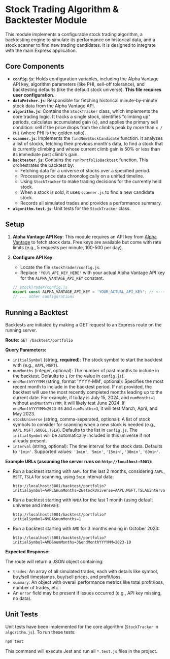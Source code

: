 # Stock Trading Algorithm & Backtester Module

This module implements a configurable stock trading algorithm, a backtesting engine to simulate its performance on historical data, and a stock scanner to find new trading candidates. It is designed to integrate with the main Express application.

## Core Components

-   **`config.js`**: Holds configuration variables, including the Alpha Vantage API key, algorithm parameters (like PHI, sell-off tolerance), and backtesting defaults (like the default stock universe). **This file requires user configuration.**
-   **`dataFetcher.js`**: Responsible for fetching historical minute-by-minute stock data from the Alpha Vantage API.
-   **`algorithm.js`**: Contains the `StockTracker` class, which implements the core trading logic. It tracks a single stock, identifies "climbing up" periods, calculates accumulated gain (`x`), and applies the primary sell condition: sell if the price drops from the climb's peak by more than `x / PHI` (where PHI is the golden ratio).
-   **`scanner.js`**: Implements the `findNewStockCandidate` function. It analyzes a list of stocks, fetching their previous month's data, to find a stock that is currently climbing and whose current climb gain is 50% or less than its immediate past climb's gain.
-   **`backtester.js`**: Contains the `runPortfolioBacktest` function. This orchestrates the backtest by:
    -   Fetching data for a universe of stocks over a specified period.
    -   Processing price data chronologically on a unified timeline.
    -   Using `StockTracker` to make trading decisions for the currently held stock.
    -   When a stock is sold, it uses `scanner.js` to find a new candidate stock.
    -   Records all simulated trades and provides a performance summary.
-   **`algorithm.test.js`**: Unit tests for the `StockTracker` class.

## Setup

1.  **Alpha Vantage API Key**: This module requires an API key from [Alpha Vantage](https://www.alphavantage.co/support/#api-key) to fetch stock data. Free keys are available but come with rate limits (e.g., 5 requests per minute, 100-500 per day).
2.  **Configure API Key**:
    *   Locate the file `stockTrader/config.js`.
    *   Replace `'YOUR_API_KEY_HERE'` with your actual Alpha Vantage API key for the `ALPHA_VANTAGE_API_KEY` constant.

    ```javascript
    // stockTrader/config.js
    export const ALPHA_VANTAGE_API_KEY = 'YOUR_ACTUAL_API_KEY'; // <--- SET THIS
    // ... other configurations
    ```

## Running a Backtest

Backtests are initiated by making a GET request to an Express route on the running server.

**Route:** `GET /backtest/portfolio`

**Query Parameters:**

-   `initialSymbol` (string, **required**): The stock symbol to start the backtest with (e.g., `AAPL`, `MSFT`).
-   `numMonths` (integer, optional): The number of past months to include in the backtest. Defaults to `1` (or the value in `config.js`).
-   `endMonthYYYYMM` (string, format 'YYYY-MM', optional): Specifies the most recent month to include in the backtest period. If not provided, the backtest will use the most recently completed months leading up to the current date. For example, if today is July 15, 2024, and `numMonths=1` without `endMonthYYYYMM`, it will likely test June 2024. If `endMonthYYYYMM=2023-05` and `numMonths=3`, it will test March, April, and May 2023.
-   `stockUniverse` (string, comma-separated, optional): A list of stock symbols to consider for scanning when a new stock is needed (e.g., `AAPL,MSFT,GOOGL,TSLA`). Defaults to the list in `config.js`. The `initialSymbol` will be automatically included in this universe if not already present.
-   `interval` (string, optional): The time interval for the stock data. Defaults to `'1min'`. Supported values: `'1min'`, `'5min'`, `'15min'`, `'30min'`, `'60min'`.

**Example URLs (assuming the server runs on `http://localhost:5001`):**

-   Run a backtest starting with `AAPL` for the last 2 months, considering `AAPL`, `MSFT`, `TSLA` for scanning, using `5min` interval data:
    ```
    http://localhost:5001/backtest/portfolio?initialSymbol=AAPL&numMonths=2&stockUniverse=AAPL,MSFT,TSLA&interval=5min
    ```
-   Run a backtest starting with `NVDA` for the last 1 month (using default universe and interval):
    ```
    http://localhost:5001/backtest/portfolio?initialSymbol=NVDA&numMonths=1
    ```
-   Run a backtest starting with `AMD` for 3 months ending in October 2023:
    ```
    http://localhost:5001/backtest/portfolio?initialSymbol=AMD&numMonths=3&endMonthYYYYMM=2023-10
    ```

**Expected Response:**

The route will return a JSON object containing:
-   `trades`: An array of all simulated trades, each with details like symbol, buy/sell timestamps, buy/sell prices, and profit/loss.
-   `summary`: An object with overall performance metrics like total profit/loss, number of trades, etc.
-   An `error` field may be present if issues occurred (e.g., API key missing, no data).

## Unit Tests

Unit tests have been implemented for the core algorithm (`StockTracker` in `algorithm.js`).
To run these tests:

```bash
npm test
```
This command will execute Jest and run all `*.test.js` files in the project.
